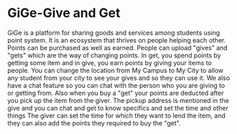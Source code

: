 # GiGe-Give and Get
GiGe is a platform for sharing goods and services among students using point system. It is an ecosystem that thrives on people helping each other.
Points can be purchased as well as earned. People can upload "gives" and "gets" which are the way of changing points. 
In get, you spend points by getting some item and in give, you earn points by giving your items to people.
You can change the location from My Campus to My City to allow any student from your city to see your gives and so they can use it. 
We also have a chat feature so you can chat with the person who you are giving to or getting from. Also when you buy a "get" your points are deducted after you pick up the item from the giver. The pickup address is mentioned in the give and you can chat and get to know specifics and set the time and other things
The giver can set the time for which they want to lend the item, and they can also add the points they required to buy the "get". 

